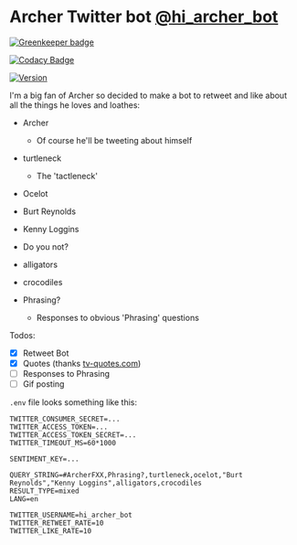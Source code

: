 # Archer Twitter bot [@hi_archer_bot](https://twitter.com/hi_archer_bot)

[![Greenkeeper badge](https://badges.greenkeeper.io/spences10/archer-twitter-bot.svg)](https://greenkeeper.io/)

[![Codacy Badge](https://api.codacy.com/project/badge/Grade/4ac9a8c2c30a4b09af042d95d1bac8ac)](https://www.codacy.com/app/spences10/archer-twitter-bot?utm_source=github.com&utm_medium=referral&utm_content=spences10/archer-twitter-bot&utm_campaign=badger)

[![Version][licence-badge]][licence-link]

I'm a big fan of Archer so decided to make a bot to retweet and like about all the things he loves and loathes:

- Archer
    * Of course he'll be tweeting about himself
- turtleneck
    * The 'tactleneck'
- Ocelot
- Burt Reynolds
- Kenny Loggins
- Do you not?
- alligators
- crocodiles

- Phrasing?
    * Responses to obvious 'Phrasing' questions

Todos:

- [x] Retweet Bot
- [x] Quotes (thanks [tv-quotes.com](http://www.tv-quotes.com/shows/archer))
- [ ] Responses to Phrasing
- [ ] Gif posting

`.env` file looks something like this:

```shell
TWITTER_CONSUMER_SECRET=...
TWITTER_ACCESS_TOKEN=...
TWITTER_ACCESS_TOKEN_SECRET=...
TWITTER_TIMEOUT_MS=60*1000

SENTIMENT_KEY=...

QUERY_STRING=#ArcherFXX,Phrasing?,turtleneck,ocelot,"Burt Reynolds","Kenny Loggins",alligators,crocodiles
RESULT_TYPE=mixed
LANG=en

TWITTER_USERNAME=hi_archer_bot
TWITTER_RETWEET_RATE=10
TWITTER_LIKE_RATE=10
```


[licence-badge]: https://img.shields.io/badge/license-MIT-orange.svg?style=flat-square
[licence-link]: http://opensource.org/licenses/MIT

